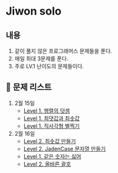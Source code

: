 # Jiwon solo

## 내용
1. 같이 풀지 않은 프로그래머스 문제들을 푼다.
2. 매일 최대 3문제를 푼다.
3. 주로 LV.1 난이도의 문제들이다.
   
## 📖 문제 리스트

1. 2월 15일
   - [Level 1. 행렬의 덧셈](https://school.programmers.co.kr/learn/courses/30/lessons/12950)
   - [Level 1. 최댓값과 최솟값](https://school.programmers.co.kr/learn/courses/30/lessons/12939)
   - [Level 1. 직사각형 별찍기](https://school.programmers.co.kr/learn/courses/30/lessons/12969)
2. 2월 16일
   - [Level 2. 최솟값 만들기](https://school.programmers.co.kr/learn/courses/30/lessons/12941)
   - [Level 2. JadenCase 문자열 만들기](https://school.programmers.co.kr/learn/courses/30/lessons/12951)
   - [Level 1. 같은 숫자는 싫어](https://school.programmers.co.kr/learn/courses/30/lessons/12906)
   - [Level 2. 올바른 괄호](https://school.programmers.co.kr/learn/courses/30/lessons/12909)
